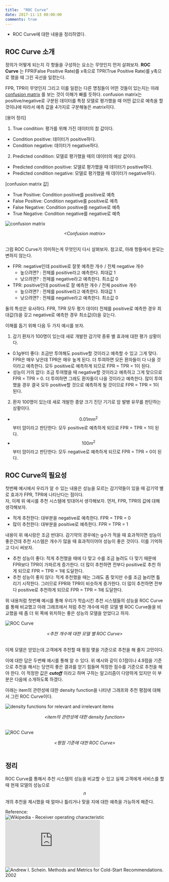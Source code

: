 ```yaml
---
title:  "ROC Curve"
date: 2017-11-13 00:00:00
comments: true
---
```


- ROC Curve에 대한 내용을 정리하였다.

## ROC Curve 소개
정의가 어떻게 되는지 각 항들을 구성하는 요소는 무엇인지 먼저 살펴보자.
**ROC Curve** 는 FPR(False Positive Rate)를 x축으로 TPR(True Positive Rate)를 y축으로 했을 때 그린 곡선을 일컫는다.

FPR, TPR이 무엇인지 그리고 이를 일컫는 다른 명칭들이 어떤 것들이 있는지는 아래 [confusion matrix](https://en.wikipedia.org/wiki/Confusion_matrix)
를 보는 것이 이해가 빠를 듯하다. confusion matrix는 positive/negative로 구분된 데이터를 특정 모델로 평가했을 때 어떤 값으로 예측을 할 것이냐에 따라서 예측 값을
4가지로 구분해놓은 matrix이다.

[용어 정리]
1. True condition: 평가를 위해 가진 데이터의 참 값이다.  
  - Condition positive: 데이터가 positive하다.
  - Condition negative: 데이터가 negative하다.
2. Predicted condition: 모델로 평가했을 때의 데이터의 예상 값이다.
  - Predicted condition positive: 모델로 평가했을 때 데이터가 positive하다.
  - Predicted condition negative: 모델로 평가했을 때 데이터가 negative하다.

[confusion matrix 값]
- True Positive: Condition positive를 positive로 예측
- False Positive: Condition negative를 positive로 예측
- False Negative: Condition positive를 negative로 예측
- True Negative: Condition negative를 negative로 예측

![confusion matrix](https://whikwon.github.io/images/confusion_matrix.png)
<center> <i> &lt;Confusion matrix&gt;</i> </center> <br>

그럼 ROC Curve가 의미하는게 무엇인지 다시 살펴보자. 참고로, 아래 항들에서 분모는 변하지 않는다.    
- FPR: negative인데 positive로 잘못 예측한 개수 / 전체 negative 개수
  - 높으려면? : 전체를 positive라고 예측한다. 최대값 1
  - 낮으려면? : 전체를 negative라고 예측한다. 최소값 0
- TPR: positive인데 positive로 잘 예측한 개수 / 전체 positive 개수
  - 높으려면? : 전체를 positive라고 예측한다. 최대값 1
  - 낮으려면? : 전체를 negative라고 예측한다. 최소값 0

둘의 특성은 유사하다. FPR, TPR 모두 평가 데이터 전체를 positive로 예측한 경우 최대값(1)을 갖고 negative로 예측한 경우 최소값(0)을 갖는다.

이해를 돕기 위해 다음 두 가지 예시를 보자.
1. 감기 환자가 100명이 있는데 새로 개발한 감기약 종류 별 효과에 대한 평가 상황이다.
  - 0.1g부터 좋다: 조금만 투여해도 positive할 것이라고 예측할 수 있고 그게 맞다. FPR은 매우 낮은데 TPR은 매우 높게 된다. 더 투여하면
  모든 환자들이 다 나을 것이라고 예측한다. 모두 positive로 예측하게 되므로 FPR = TPR = 1이 된다.
  - 성능이 거의 없다: 조금 투여했을 때 negative할 것이라고 예측하고 그게 맞으므로 FPR = TPR = 0. 더 투여하면 그래도 환자들이
  나을 것이라고 예측한다. 많이 투여했을 경우 결국 모두 positive할 것으로 예측하게 될 것이므로 FPR = TPR = 1이 된다.
2. 환자 100명이 있는데 새로 개발한 종양 크기 진단 기기로 암 발병 유무를 판단하는 상황이다.
  - $$0.01mm^2$$부터 암이라고 판단한다: 모두 positive로 예측하게 되므로 FPR = TPR = 1이 된다.  
  - $$100m^2$$부터 암이라고 판단한다: 모두 negative로 예측하게 되므로 FPR = TPR = 0이 된다.

## ROC Curve의 필요성
첫번째 예시에서 우리가 알 수 있는 내용은 성능을 모르는 감기약들이 있을 때 감기약 별로 효과가 FPR, TPR에 나타난다는 점이다. <br>
자, 이제 위 예시를 추천 시스템에 빗대어서 생각해보자. 먼저, FPR, TPR의 값에 대해 생각해보자.
- 적게 추천한다: 대부분을 negative로 예측한다. FPR = TPR = 0
- 많이 추천한다: 대부분을 positive로 예측한다. FPR = TPR = 1

내용이 위 예시랑은 조금 반대다. 감기약의 경우에는 g수가 적을 때 효과적이면 성능이 좋은건데 추천 시스템은 개수가 많을 때 효과적이어야 성능이 좋은 것이다.
이를 기억하고 다시 써보자.
- 추천 성능이 좋다: 적게 추천했을 때에 다 맞고 수를 조금 늘려도 다 맞기 때문에 FPR보다 TPR이 가파르게 증가한다. 더 많이 추천하면 전부다 positive로 추천
하게 되므로 FPR = TPR = 1에 도달한다.
- 추천 성능이 좋지 않다: 적게 추천했을 때는 그래도 좀 맞지만 수를 조금 늘리면 틀리기 시작한다. 그러므로 FPR와 TPR이 비슷하게 증가한다. 더 많이 추천하면
전부다 positive로 추천하게 되므로 FPR = TPR = 1에 도달한다.

위 내용처럼 첫번째 예시를 통해 우리가 학습시킨 추천 시스템들의 성능을 ROC Curve를 통해 비교했고 아래 그래프에서 처럼 추천 개수에 따른 모델 별 ROC Curve들을 비교했을 때
좀 더 위 쪽에 위치하는 좋은 성능의 모델을 얻었다고 하자.

![ROC Curve](https://whikwon.github.io/images/rec_roc_curve2.png)
<center> <i> &lt;추천 개수에 대한 모델 별 ROC Curve&gt;</i> </center> <br>

이제 모델은 얻었는데 고객에게 추천할 때 평점 몇을 기준으로 추천을 해 줄지 고민이다.

이에 대한 답은 두번째 예시를 통해 알 수 있다. 위 예시와 같이 0.1점이나 4.9점을 기준으로 추천을 해서는 당연히 좋은 결과를 얻기 힘들며 적정한
점수를 기준으로 추천을 해야 한다. 이 적정한 값은 ***cutoff*** 이라고 하며 구하는 알고리즘이 다양하게 있지만 이 부분은 다음에 소개하도록 하겠다.

아래는 item의 관련성에 대한 density function을 나타낸 그래프와 추천 평점에 대해서 그린 ROC Curve이다.

![density functions for relevant and irrelevant items](https://whikwon.github.io/images/rec_density_function_for_item.png)
<center> <i> &lt;item의 관련성에 대한 density function&gt;</i> </center> <br>

![ROC Curve](https://whikwon.github.io/images/rec_roc_curve.png)
<center> <i> &lt;평점 기준에 대한 ROC Curve&gt;</i> </center> <br>

## 정리
ROC Curve를 통해서 추천 시스템의 성능을 비교할 수 있고 실제 고객에게 서비스를 할 때 현재 모델의 성능으로 $$n$$ 개의 추천을 제시했을 때
얼마나 틀리거나 맞을 지에 대한 예측을 가능하게 해준다.

Reference: <br>
![Wikipedia - Receiver operating characteristic](https://en.wikipedia.org/wiki/Receiver_operating_characteristic) <br>
![JONATHAN L. HERLOCKER. Evaluating Collaborative Filtering Recommender Systems. 2004](https://grouplens.org/site-content/uploads/evaluating-TOIS-20041.pdf) <br>
![Andrew I. Schein. Methods and Metrics for Cold-Start Recommendations. 2002](http://repository.upenn.edu/cgi/viewcontent.cgi?article=1141&context=cis_papers)
